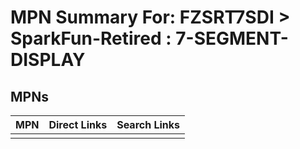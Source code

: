 



# MPN Summary For: FZSRT7SDI > SparkFun-Retired : 7-SEGMENT-DISPLAY

## MPNs
  

|MPN|Direct Links|Search Links|
| :--- | :--- | :--- |
||||
